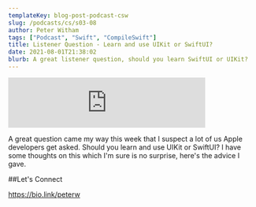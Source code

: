 ```yaml
---
templateKey: blog-post-podcast-csw
slug: /podcasts/cs/s03-08
author: Peter Witham
tags: ["Podcast", "Swift", "CompileSwift"]
title: Listener Question - Learn and use UIKit or SwiftUI?
date: 2021-08-01T21:38:02
blurb: A great listener question, should you learn SwiftUI or UIKit?
---
```


<iframe src="https://anchor.fm/compileswift/embed/episodes/Listener-Question---Learn-and-use-UIKit-or-SwiftUI-e15b1ma" height="102px" width="400px" frameborder="0" scrolling="no"></iframe>

A great question came my way this week that I suspect a lot of us Apple developers get asked. Should you learn and use UIKit or SwiftUI? I have some thoughts on this which I'm sure is no surprise, here's the advice I gave.

##Let's Connect

https://bio.link/peterw